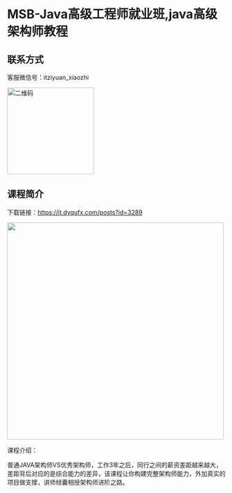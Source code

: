 # MSB-Java高级工程师就业班,java高级架构师教程

## 联系方式

客服微信号：itziyuan_xiaozhi

<img src="https://ziyuanyun.oss-cn-guangzhou.aliyuncs.com/common/20240614073449/666b82192834a.jpg" width="200" height="200" alt="二维码">

## 课程简介

下载链接：https://it.dyqufx.com/posts?id=3289

<img src="https://ziyuanyun.oss-cn-guangzhou.aliyuncs.com/yun/20240515185114/664493a27e514.jpg" width="500" alt="">

  课程介绍：

 普通JAVA架构师VS优秀架构师，工作3年之后，同行之间的薪资差距越来越大，差距背后对应的是综合能力的差异，该课程让你构建完整架构师能力，外加真实的项目做支撑，讲师倾囊相授架构师进阶之路。

 

 

  